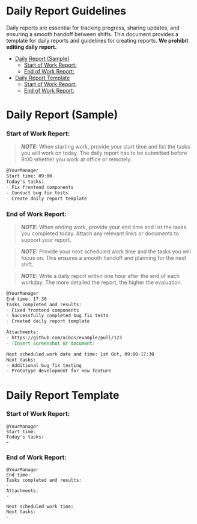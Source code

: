 # Daily Report Guidelines

Daily reports are essential for tracking progress, sharing updates, and ensuring a smooth handoff between shifts. This document provides a template for daily reports and guidelines for creating reports. **We prohibit editing daily report.**

- [Daily Report (Sample)](#daily-report-sample)
  - [Start of Work Report:](#start-of-work-report)
  - [End of Work Report:](#end-of-work-report)
- [Daily Report Template](#daily-report-template)
  - [Start of Work Report:](#start-of-work-report-1)
  - [End of Work Report:](#end-of-work-report-1)

# Daily Report (Sample)

### Start of Work Report:

> **_NOTE:_** When starting work, provide your start time and list the tasks you will work on today. The daily report has to be submitted before 9:00 whether you work at office or remotely.

```md
@YourManager
Start time: 09:00
Today's tasks:
- Fix frontend components
- Conduct bug fix tests
- Create daily report template
```

### End of Work Report:

> **_NOTE:_** When ending work, provide your end time and list the tasks you completed today. Attach any relevant links or documents to support your report.

> **_NOTE:_** Provide your next scheduled work time and the tasks you will focus on. This ensures a smooth handoff and planning for the next shift.

> **_NOTE:_** Write a daily report within one hour after the end of each workday. The more detailed the report, the higher the evaluation.

```md
@YourManager
End time: 17:30
Tasks completed and results:
- Fixed frontend components
- Successfully completed bug fix tests
- Created daily report template

Attachments:
- https://github.com/aibos/example/pull/123
- [Insert screenshot or document]

Next scheduled work date and time: 1st Oct, 09:00-17:30
Next tasks:
- Additional bug fix testing
- Prototype development for new feature
```


# Daily Report Template

### Start of Work Report:

```
@YourManager
Start time:
Today's tasks:
-
```

### End of Work Report:
```
@YourManager
End time:
Tasks completed and results:
-
Attachments:
-

Next scheduled work time:
Next tasks:
-
```
